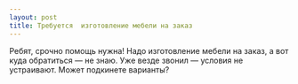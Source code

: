 ```yaml
---
layout: post 
title: Требуется  изготовление мебели на заказ 
--- 
```

Ребят, срочно помощь нужна! Надо  изготовление мебели на заказ, а вот куда обратиться — не знаю. Уже везде звонил — условия не устраивают. Может подкинете варианты?